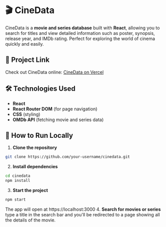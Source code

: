 # 🎬 CineData

CineData is a **movie and series database** built with **React**, allowing you to search for titles and view detailed information such as poster, synopsis, release year, and IMDb rating. Perfect for exploring the world of cinema quickly and easily.

## 🔗 Project Link

Check out CineData online: [CineData on Vercel](https://cine-data.vercel.app/)

## 🛠 Technologies Used

- **React**  
- **React Router DOM** (for page navigation)  
- **CSS** (styling)  
- **OMDb API** (fetching movie and series data)  

## 🚀 How to Run Locally

1. **Clone the repository**  
```bash
git clone https://github.com/your-username/cinedata.git
```
2. **Install dependencies** 
```bash
cd cinedata
npm install
```
3. **Start the project** 
```bash
npm start
```
The app will open at https://localhost:3000
4. **Search for movies or series** 
  type a title in the search bar and you'll be redirected to a page showing all the details of the movie.

